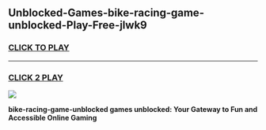 
## Unblocked-Games-bike-racing-game-unblocked-Play-Free-jlwk9
<h3>
<a href="https://premium76.site?title=bike-racing-game-unblocked&ref=23A">CLICK TO PLAY</a></h3>
<hr>

<h3>
<a href="https://premium76.site?title=bike-racing-game-unblocked&ref=23A">CLICK 2 PLAY</a>
  
</h3>

<a href="https://premium76.site?title=bike-racing-game-unblocked&ref=23A"><img src="https://clearcache.store/games.png"></a>


**bike-racing-game-unblocked games unblocked: Your Gateway to Fun and Accessible Online Gaming**
